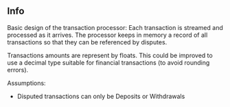 ## Info

Basic design of the transaction processor: Each transaction is streamed and processed as it arrives.
The processor keeps in memory a record of all transactions so that they can be referenced by disputes.

Transactions amounts are represent by floats. This could be improved to use a decimal type suitable for financial transactions (to avoid rounding errors).

Assumptions: 
 * Disputed transactions can only be Deposits or Withdrawals